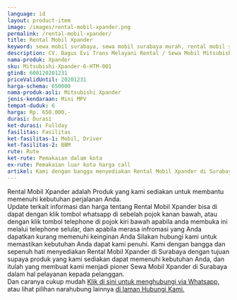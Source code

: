 ```yaml
---
language: id
layout: product-item
image: /images/rental-mobil-xpander.png
permalink: /rental-mobil-xpander/
title: Rental Mobil Xpander
keyword: sewa mobil surabaya, sewa mobil surabaya murah, rental mobil surabaya, rental mobil surabaya murah, bagusevitrans, CV. Bagus Evi Trans, bagusevitrans.com, sewa mobil di surabaya, rental mobil di surabaya
description: CV. Bagus Evi Trans Melayani Rental / Sewa Mobil Mitsubishi Xpander di Surabaya paling Murah dan terpercaya di Jawa timur Hubungi kami Call/WA di 081357754513
nama-produk: Xpander
sku: Mitsubishi-Xpander-6-HTM-001
gtin8: 600120201231
priceValidUntil: 20201231 
harga-schema: 650000
nama-produk-asli: Mitsubishi Xpander
jenis-kendaraan: Mini MPV
tempat-duduk: 6
harga: Rp. 650.000,-
durasi: Durasi
ket-durasi: Fullday
fasilitas: Fasilitas
ket-fasilitas-1: Mobil, Driver
ket-fasilitas-2: BBM
rute: Rute
ket-rute: Pemakaian dalam kota
ex-rute: Pemakaian luar kota harga call
artikel: Kami dengan bangga menyediakan Rental Mobil Xpander di Surabaya dengan tujuan supaya produk yang kami sediakan dapat memenuhi kebutuhan Anda, dan kami adalah pioner Sewa Mobil Xpander di Surabaya yang menggunakan teknologi online serta dalam hal pelayanan kepada pelanggan.
---
```

Rental Mobil Xpander adalah Produk yang kami sediakan untuk membantu memenuhi kebutuhan perjalanan Anda.<br>Update terkait informasi dan harga tentang Rental Mobil Xpander bisa di dapat dengan klik tombol whatsapp di sebelah pojok kanan bawah, atau dengan klik tombol telephone di pojok kiri bawah apabila anda membuka ini melalui telephone selular, dan apabila merasa infromasi yang Anda dapatkan kurang memenuhi keinginan Anda Silakan hubungi kami untuk memastikan kebutuhan Anda dapat kami penuhi. Kami dengan bangga dan sepenuh hati menyediakan Rental Mobil Xpander di Surabaya dengan tujuan supaya produk yang kami sediakan dapat memenuhi kebutuhan Anda, dan itulah yang membuat kami menjadi pioner Sewa Mobil Xpander di Surabaya dalam hal pelayanan kepada pelanggan.<br>
Dan caranya cukup mudah <a href="https://web.whatsapp.com/send?phone=6281357754513&text=Hallo,%20CS%20bagusevitrans.com">Klik di sini untuk menghubungi via Whatsapp,</a> atau lihat pilihan narahubung lainnya <a href="/kontak-kami/">di laman Hubungi Kami.</a>